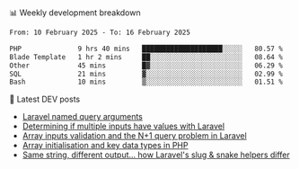 📊 Weekly development breakdown
<!--START_SECTION:waka-->

```txt
From: 10 February 2025 - To: 16 February 2025

PHP              9 hrs 40 mins   ████████████████████░░░░░   80.57 %
Blade Template   1 hr 2 mins     ██░░░░░░░░░░░░░░░░░░░░░░░   08.64 %
Other            45 mins         █▓░░░░░░░░░░░░░░░░░░░░░░░   06.29 %
SQL              21 mins         ▓░░░░░░░░░░░░░░░░░░░░░░░░   02.99 %
Bash             10 mins         ▒░░░░░░░░░░░░░░░░░░░░░░░░   01.51 %
```

<!--END_SECTION:waka-->

📕 Latest DEV posts
<!-- BLOG-POST-LIST:START -->
- [Laravel named query arguments](https://dev.to/michaelvickersuk/laravel-named-query-arguments-28kd)
- [Determining if multiple inputs have values with Laravel](https://dev.to/michaelvickersuk/determining-if-multiple-inputs-have-values-with-laravel-km6)
- [Array inputs validation and the N+1 query problem in Laravel](https://dev.to/michaelvickersuk/array-inputs-validation-and-the-n1-query-problem-in-laravel-2agb)
- [Array initialisation and key data types in PHP](https://dev.to/michaelvickersuk/array-initialisation-and-key-data-types-in-php-1e5b)
- [Same string, different output... how Laravel&#39;s slug &amp; snake helpers differ](https://dev.to/michaelvickersuk/same-string-different-output-how-laravels-slug-snake-helpers-differ-1ccj)
<!-- BLOG-POST-LIST:END -->
